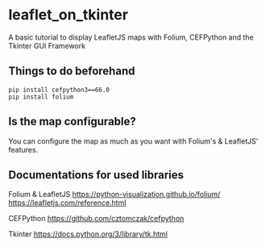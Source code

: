 # leaflet_on_tkinter
A basic tutorial to display LeafletJS maps with Folium, CEFPython and the Tkinter GUI Framework

## Things to do beforehand
```
pip install cefpython3==66.0
pip install folium
```

## Is the map configurable?
You can configure the map as much as you want with Folium's & LeafletJS' features.

## Documentations for used libraries
Folium & LeafletJS
https://python-visualization.github.io/folium/
https://leafletjs.com/reference.html

CEFPython
https://github.com/cztomczak/cefpython

Tkinter
https://docs.python.org/3/library/tk.html
